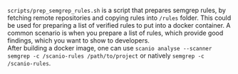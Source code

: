 `scripts/prep_semgrep_rules.sh` is a script that prepares semgrep rules, by fetching remote repositories and copying rules into `/rules` folder. This could be used for preparing a list of verified rules to put into a docker container. A common scenario is when you prepare a list of rules, which provide good findings, which you want to show to developers.  
After building a docker image, one can use `scanio analyse --scanner semgrep -c /scanio-rules /path/to/project` or natively `semgrep -c /scanio-rules`.

